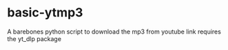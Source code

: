 # basic-ytmp3
A barebones python script to download the mp3 from youtube link
requires the yt_dlp package
